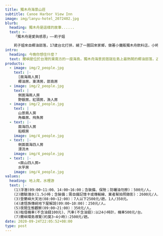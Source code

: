 ```yaml
---
title: 獨木舟海景山莊
subtitle: Canoe Harbor View Inn
image: img/lanyu-hotel_2072402.jpg
blurb:
  heading: 獨木舟是這樣的故事......
  text: >-
    「獨木舟是愛與感恩」——莉子姐

    莉子姐來自椰油部落，17歲台北打拼，繞了一圈回來家鄉，做著小攤販獨木舟飲料店，小時候莉子姐的家人以手工藝『獨木舟』維生，一艘艘獨木舟不只帶給遊客回憶，也承載對家庭愛與關懷，現在莉子姐想用『獨木舟』傳承下去，將這份感動帶給來蘭嶼的旅人。
intro:
  heading: 今晚你想住什麼？
  text: 蘭嶼是位於台灣的東南方的一座海島，獨木舟海景民宿就在島上最熱鬧的椰油部落，近開元港（三分鐘路程），附近有著7-11與小吃店，店家也提供多種水上活動，愛玩水的你在等什麼呢？
products:
  - image: img/2_people.jpg
    text: |-
      [面海兩人房]
      椰油房，東清房，郎島房
  - image: img/2_people.jpg
    text: |
      側面海兩人房
      野銀房，紅頭房，漁人房     
  - image: img/2_people.jpg
    text: |
      山景兩人房
      角蟂房、飛魚房
  - text: |-
      面海四人房
      船眼房
    image: img/4_people.jpg
  - text: |-
      側面面海四人房
      漂流木
    image: img/4_people.jpg
  - text: |-
      <面山四人房>
      水芋房
    image: img/4_people.jpg
values:
  heading: 地上爬，水裡游
  text: |-
    (1)浮潛(09:00~11:00、14:00~16:00；含裝備、保險；防曬油勿擦)：500元/人。
    (2)體驗潛水(1.5小時；含裝備；需自備記憶卡或傳輸線、業者幫拍照錄影)：2600元/人。
    (3)登蘭嶼大天池(08:00~12:00)：7人以下2500元/趟，1人/350元。
    (4)達悟族傳統地下屋解說(09:00~10:00)：250元/人。
    (5)夜間生態觀察(09:00~21:00)：350元/人。
    (6)租借機車(不含油錢100元)、汽車(不含油錢):以24小時計，機車500元/台。
    (7)蘭嶼環島導覽(約莫3~4小時):2500元/趟。
date: 2020-09-24T22:05:52+08:00
type: post
---
```

